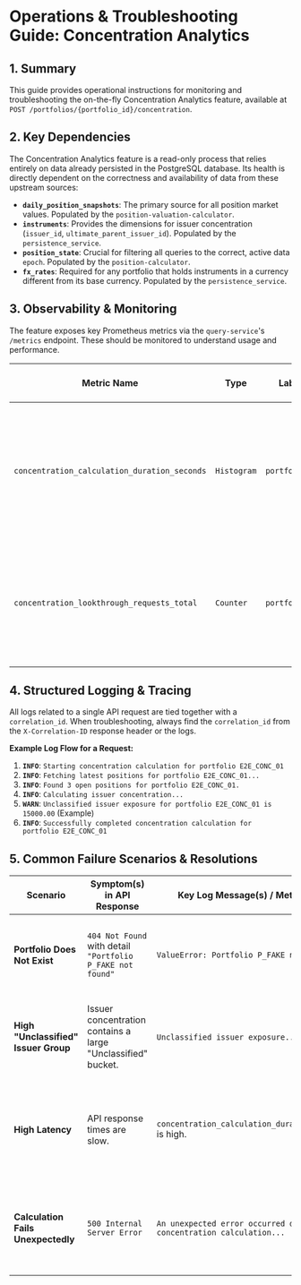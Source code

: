 # Operations & Troubleshooting Guide: Concentration Analytics

## 1. Summary

This guide provides operational instructions for monitoring and troubleshooting the on-the-fly Concentration Analytics feature, available at `POST /portfolios/{portfolio_id}/concentration`.

## 2. Key Dependencies

The Concentration Analytics feature is a read-only process that relies entirely on data already persisted in the PostgreSQL database. Its health is directly dependent on the correctness and availability of data from these upstream sources:

* **`daily_position_snapshots`**: The primary source for all position market values. Populated by the `position-valuation-calculator`.
* **`instruments`**: Provides the dimensions for issuer concentration (`issuer_id`, `ultimate_parent_issuer_id`). Populated by the `persistence_service`.
* **`position_state`**: Crucial for filtering all queries to the correct, active data `epoch`. Populated by the `position-calculator`.
* **`fx_rates`**: Required for any portfolio that holds instruments in a currency different from its base currency. Populated by the `persistence_service`.

## 3. Observability & Monitoring

The feature exposes key Prometheus metrics via the `query-service`'s `/metrics` endpoint. These should be monitored to understand usage and performance.

| Metric Name                                | Type      | Labels         | Description & What to Watch For                                                                                                     |
| ------------------------------------------ | --------- | -------------- | ----------------------------------------------------------------------------------------------------------------------------------- |
| `concentration_calculation_duration_seconds` | `Histogram` | `portfolio_id` | **Primary KPI.** Measures the end-to-end latency of a full calculation. Spikes indicate a performance issue in a database query. |
| `concentration_lookthrough_requests_total` | `Counter`   | `portfolio_id` | Tracks how often the fund look-through feature is used. Helps understand usage of the most performance-intensive option.      |

## 4. Structured Logging & Tracing

All logs related to a single API request are tied together with a `correlation_id`. When troubleshooting, always find the `correlation_id` from the `X-Correlation-ID` response header or the logs.

**Example Log Flow for a Request:**

1.  **`INFO`**: `Starting concentration calculation for portfolio E2E_CONC_01`
2.  **`INFO`**: `Fetching latest positions for portfolio E2E_CONC_01...`
3.  **`INFO`**: `Found 3 open positions for portfolio E2E_CONC_01.`
4.  **`INFO`**: `Calculating issuer concentration...`
5.  **`WARN`**: `Unclassified issuer exposure for portfolio E2E_CONC_01 is 15000.00` (Example)
6.  **`INFO`**: `Successfully completed concentration calculation for portfolio E2E_CONC_01`

## 5. Common Failure Scenarios & Resolutions

| Scenario                               | Symptom(s) in API Response                                      | Key Log Message(s) / Metric Alert                             | Resolution / Action                                                                                                             |
| -------------------------------------- | --------------------------------------------------------------- | ------------------------------------------------------------- | ------------------------------------------------------------------------------------------------------------------------------- |
| **Portfolio Does Not Exist** | `404 Not Found` with detail `"Portfolio P_FAKE not found"`      | `ValueError: Portfolio P_FAKE not found`                      | Verify the `portfolio_id` with the user. The ID is incorrect or has not been ingested via the `ingestion_service`.            |
| **High "Unclassified" Issuer Group** | Issuer concentration contains a large "Unclassified" bucket.    | `Unclassified issuer exposure...` (WARN)                      | This indicates a data quality issue. Advise the user/data team to ingest the missing `instrument` data with issuer IDs.         |
| **High Latency** | API response times are slow.                                    | `concentration_calculation_duration_seconds` is high.         | Check the structured logs for the `correlation_id` to identify slow repository calls. Escalate to developers to analyze query performance. |
| **Calculation Fails Unexpectedly** | `500 Internal Server Error`                                     | `An unexpected error occurred during concentration calculation...` | **Escalate to the development team.** Provide the full logs, `correlation_id`, and the request body that caused the failure.   |